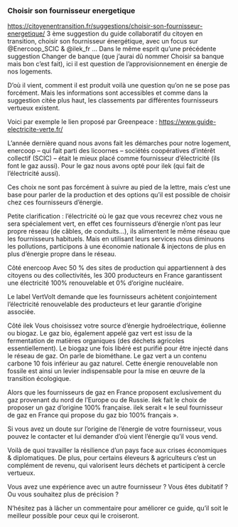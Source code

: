### Choisir son fournisseur energetique

https://citoyenentransition.fr/suggestions/choisir-son-fournisseur-energetique/
3 ème suggestion du guide collaboratif du citoyen en transition, choisir son fournisseur énergétique, avec un focus sur 
@Enercoop_SCIC & @ilek_fr
…
Dans le même esprit qu’une précédente suggestion Changer de banque (que j’aurai dû nommer Choisir sa banque mais bon c’est fait), ici il est question de l’approvisionnement en énergie de nos logements.

D’où il vient, comment il est produit voilà une question qu’on ne se pose pas forcément. Mais les informations sont accessibles et comme dans la suggestion citée plus haut, les classements par différentes fournisseurs vertueux existent.

Voici par exemple le lien proposé par Greenpeace : https://www.guide-electricite-verte.fr/

L’année dernière quand nous avons fait les démarches pour notre logement, enercoop – qui fait parti des licoornes – sociétés coopératives d’intérêt collectif (SCIC) – était le mieux placé comme fournisseur d’électricité (ils font le gaz aussi).
Pour le gaz nous avons opté pour ilek (qui fait de l’électricité aussi).

Ces choix ne sont pas forcément à suivre au pied de la lettre, mais c’est une base pour parler de la production et des options qu’il est possible de choisir chez ces fournisseurs d’énergie.

Petite clarification : l’électricité où le gaz que vous recevrez chez vous ne sera spécialement vert, en effet ces fournisseurs d’énergie n’ont pas leur propre réseau (de câbles, de conduits…), ils alimentent le même réseau que les fournisseurs habituels. Mais en utilisant leurs services nous diminuons les pollutions, participons à une économie nationale & injectons de plus en plus d’énergie propre dans le réseau.

Côté enercoop
Avec 50 % des sites de production qui appartiennent à des citoyens ou des collectivités, les 300 producteurs en France garantissent une électricité 100% renouvelable et 0% d’origine nucléaire.

Le label VertVolt demande que les fournisseurs achètent conjointement l’électricité renouvelable des producteurs et leur garantie d’origine associée.


Côté ilek
Vous choisissez votre source d’énergie hydroélectrique, éolienne ou biogaz. Le gaz bio, également appelé gaz vert est issu de la fermentation de matières organiques (des déchets agricoles essentiellement). Le biogaz une fois libéré est purifié pour être injecté dans le réseau de gaz. On parle de biométhane. Le gaz vert a un contenu carbone 10 fois inférieur au gaz naturel. Cette énergie renouvelable non fossile est ainsi un levier indispensable pour la mise en œuvre de la transition écologique.

Alors que les fournisseurs de gaz en France proposent exclusivement du gaz provenant du nord de l’Europe ou de Russie. ilek fait le choix de proposer un gaz d’origine 100% française. ilek serait « le seul fournisseur de gaz en France qui propose du gaz bio 100% français ».

Si vous avez un doute sur l’origine de l’énergie de votre fournisseur, vous pouvez le contacter et lui demander d’où vient l’énergie qu’il vous vend.


Voilà de quoi travailler la résilience d’un pays face aux crises économiques & diplomatiques. De plus, pour certains éleveurs & agriculteurs c’est un complément de revenu, qui valorisent leurs déchets et participent à cercle vertueux.

Vous avez une expérience avec un autre fournisseur ?
Vous êtes dubitatif ?
Ou vous souhaitez plus de précision ?

N’hésitez pas à lâcher un commentaire pour améliorer ce guide, qu’il soit le meilleur possible pour ceux qui le croiseront.
